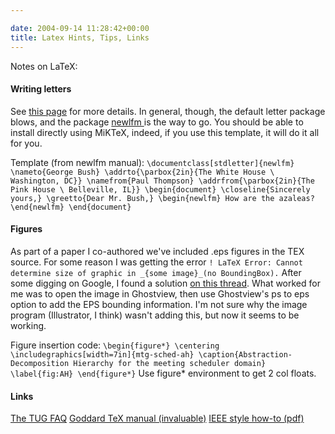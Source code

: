 ```yaml
---

date: 2004-09-14 11:28:42+00:00
title: Latex Hints, Tips, Links
---
```


Notes on LaTeX:


#### Writing letters

See [this page](http://www.tex.ac.uk/cgi-bin/texfaq2html?label=letterclass) for more details.  In general, though, the default letter package blows, and the package [newlfm ](http://www.tex.ac.uk/tex-archive/macros/latex/contrib/newlfm/)is the way to go.  You should be able to install directly using MiKTeX, indeed, if you use this template, it will do it all for you.

Template (from newlfm manual):
`\documentclass[stdletter]{newlfm}
\nameto{George Bush} \addrto{\parbox{2in}{The White House \ Washington, DC}}
\namefrom{Paul Thompson} \addrfrom{\parbox{2in}{The Pink House \ Belleville, IL}}
\begin{document}
\closeline{Sincerely yours,} \greetto{Dear Mr. Bush,}
\begin{newlfm}
How are the azaleas?
\end{newlfm}
\end{document}`



#### Figures

As part of a paper I co-authored we've included .eps figures in the TEX source.  For some reason I was getting the error `! LaTeX Error: Cannot determine size of graphic in _{some image}_(no BoundingBox).`  After some digging on Google, I found a solution [on this thread](http://aa11.cjb.net/miktex/2000/12/0162.html).  What worked for me was to open the image in Ghostview, then use Ghostview's ps to eps option to add the EPS bounding information.  I'm not sure why the image program (Illustrator, I think) wasn't adding this, but now it seems to be working.

Figure insertion code:
`\begin{figure*}
	\centering
	\includegraphics[width=7in]{mtg-sched-ah}
	\caption{Abstraction-Decomposition Hierarchy for the meeting scheduler domain}
	\label{fig:AH}
\end{figure*}`
Use figure* environment to get 2 col floats.



#### Links


[The TUG FAQ](http://www.tex.ac.uk/cgi-bin/texfaq2html)
[Goddard TeX manual (invaluable)](http://www.giss.nasa.gov/latex/ltx-2.html)
[IEEE style how-to (pdf)](http://computer.org/author/transguide/IEEEtran_HOWTO.pdf)
